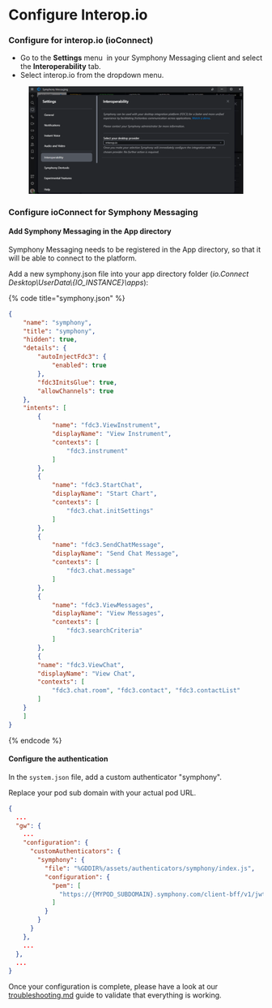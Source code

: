 # Configure Interop.io

### Configure for interop.io (ioConnect)

* Go to the **Settings** menu <img src="https://lh4.googleusercontent.com/pGUyIc49QxTNab36tneEr7VEJ3I8jz9FFxSriC265WIP_3_cwo6Y7QGlvHXES5-eEP5S8TJ4U9BOOBBAyRV0o_PGFDZ2SJRdS_DrV7yNT0Ix59egjHhoXb9egYH_lIXMdt9oMJijb5mHXGVch9qVKxc" alt="" data-size="line"> in your Symphony Messaging client and select the **Interoperability** tab.
* Select interop.io from the dropdown menu.

<figure><img src="../../../.gitbook/assets/image (1).png" alt=""><figcaption></figcaption></figure>

### Configure ioConnect for Symphony Messaging

#### Add Symphony Messaging in the App directory

Symphony Messaging needs to be registered in the App directory, so that it will be able to connect to the platform.

Add a new symphony.json file into your app directory folder (_io.Connect Desktop\UserData\\{IO\_INSTANCE}\apps_):

{% code title="symphony.json" %}
```json
{
    "name": "symphony",
    "title": "symphony",
    "hidden": true,
    "details": {
        "autoInjectFdc3": {
            "enabled": true
        },
        "fdc3InitsGlue": true,
        "allowChannels": true
    },
    "intents": [
        {
            "name": "fdc3.ViewInstrument",
            "displayName": "View Instrument",
            "contexts": [
                "fdc3.instrument"
            ]
        },
        {
            "name": "fdc3.StartChat",
            "displayName": "Start Chart",
            "contexts": [
                "fdc3.chat.initSettings"
            ]
        },
        {
            "name": "fdc3.SendChatMessage",
            "displayName": "Send Chat Message",
            "contexts": [
                "fdc3.chat.message"
            ]
        },
        {
            "name": "fdc3.ViewMessages",
            "displayName": "View Messages",
            "contexts": [
                "fdc3.searchCriteria"
            ]
        },
        {
	    "name": "fdc3.ViewChat",
	    "displayName": "View Chat",
	    "contexts": [
	        "fdc3.chat.room", "fdc3.contact", "fdc3.contactList"
	    ]
	}
    ]
}
```
{% endcode %}

#### Configure the authentication

In the `system.json` file, add a custom authenticator "symphony".&#x20;

Replace your pod sub domain with your actual pod URL.&#x20;

```json
{
  ...
  "gw": {
    ...
    "configuration": {
      "customAuthenticators": {
        "symphony": {
          "file": "%GDDIR%/assets/authenticators/symphony/index.js",
          "configuration": {
            "pem": [
              "https://{MYPOD_SUBDOMAIN}.symphony.com/client-bff/v1/jwt/publicKey"
            ]
          }
        }
      }
    },
    ...
  },
  ...
}
```

Once your configuration is complete, please have a look at our [troubleshooting.md](troubleshooting.md "mention") guide to validate that everything is working.

